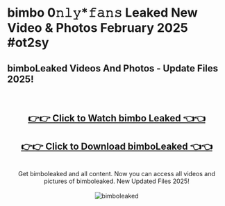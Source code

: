 # bimbo 0𝚗𝚕𝚢*𝚏𝚊𝚗𝚜 Leaked New Video & Photos February 2025 #ot2sy

<h2>bimboLeaked Videos And Photos - Update Files 2025!</h2>
<br>
<div align="center">
<h2><a href="https://mediaupload.pro?title=bimbo&ref=11F" rel="nofollow">👉👉 Click to Watch bimbo Leaked 👈👈</a></h2>
<h2><a href="https://mediaupload.pro?title=bimbo&ref=11F" rel="nofollow">👉👉 Click to Download bimboLeaked 👈👈</a></h2>
<br>
Get bimboleaked and all content. Now you can access all videos and pictures of bimboleaked. New Updated Files 2025!
<br>
<br>
<a href="https://mediaupload.pro?title=bimbo&ref=11F" rel="nofollow" data-target="animated-image.originalLink"><img src="https://i.ibb.co/Gkj2r4b/banner.png" alt="bimboleaked" style="max-width: 100%; display: inline-block;" data-target="animated-image.originalImage"></a>
</div>
<br>

